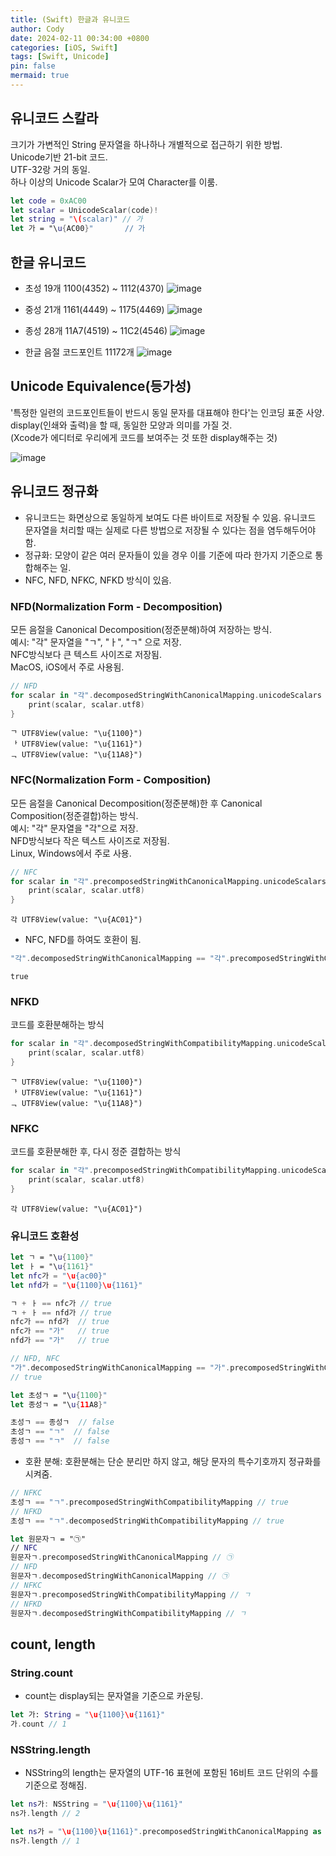 ```yaml
---
title: (Swift) 한글과 유니코드
author: Cody
date: 2024-02-11 00:34:00 +0800
categories: [iOS, Swift]
tags: [Swift, Unicode]
pin: false
mermaid: true
---
```


## 유니코드 스칼라
크기가 가변적인 String 문자열을 하나하나 개별적으로 접근하기 위한 방법.   
Unicode기반 21-bit 코드.   
UTF-32랑 거의 동일.   
하나 이상의 Unicode Scalar가 모여 Character를 이룸.   
```swift
let code = 0xAC00
let scalar = UnicodeScalar(code)!
let string = "\(scalar)" // 가
let 가 = "\u{AC00}"       // 가
```

## 한글 유니코드
- 초성 19개 1100(4352) ~ 1112(4370)
![image](https://github.com/swiftycody/swiftycody.github.io/assets/9062513/e86f3a33-3d0c-4c1e-8e0d-c11472737bf1)

- 중성 21개 1161(4449) ~ 1175(4469)
![image](https://github.com/swiftycody/swiftycody.github.io/assets/9062513/77d27942-5c7a-4c56-ba6d-57afae93e042)

- 종성 28개 11A7(4519) ~ 11C2(4546)
![image](https://github.com/swiftycody/swiftycody.github.io/assets/9062513/d517af35-495a-49fc-b9b0-773e18a8fac1)

- 한글 음절 코드포인트 11172개
![image](https://github.com/swiftycody/swiftycody.github.io/assets/9062513/335c697d-2ae9-4dbd-9c3b-7f2d098189c7)

## Unicode Equivalence(등가성)
'특정한 일련의 코드포인트들이 반드시 동일 문자를 대표해야 한다'는 인코딩 표준 사양.  
display(인쇄와 출력)을 할 때, 동일한 모양과 의미를 가질 것.   
(Xcode가 에디터로 우리에게 코드를 보여주는 것 또한 display해주는 것)

![image](https://github.com/swiftycody/swiftycody.github.io/assets/9062513/0dd2986c-8870-494f-bbc5-b6481e00c03d)


## 유니코드 정규화
- 유니코드는 화면상으로 동일하게 보여도 다른 바이트로 저장될 수 있음. 유니코드 문자열을 처리할 때는 실제로 다른 방법으로 저장될 수 있다는 점을 염두해두어야 함.
- 정규화: 모양이 같은 여러 문자들이 있을 경우 이를 기준에 따라 한가지 기준으로 통합해주는 일.
- NFC, NFD, NFKC, NFKD 방식이 있음.
  

### NFD(Normalization Form - Decomposition)
모든 음절을 Canonical Decomposition(정준분해)하여 저장하는 방식.  
예시: "각" 문자열을 "ㄱ", "ㅏ", "ㄱ" 으로 저장.  
NFC방식보다 큰 텍스트 사이즈로 저장됨.  
MacOS, iOS에서 주로 사용됨.
```swift
// NFD
for scalar in "각".decomposedStringWithCanonicalMapping.unicodeScalars {
    print(scalar, scalar.utf8)
}
```
```
ᄀ UTF8View(value: "\u{1100}")
ᅡ UTF8View(value: "\u{1161}")
ᆨ UTF8View(value: "\u{11A8}")
```

### NFC(Normalization Form - Composition)
모든 음절을 Canonical Decomposition(정준분해)한 후 Canonical Composition(정준결합)하는 방식.  
예시: "각" 문자열을 "각"으로 저장.  
NFD방식보다 작은 텍스트 사이즈로 저장됨.   
Linux, Windows에서 주로 사용.
```swift
// NFC
for scalar in "각".precomposedStringWithCanonicalMapping.unicodeScalars {
    print(scalar, scalar.utf8)
}
```
```
각 UTF8View(value: "\u{AC01}")
```

- NFC, NFD를 하여도 호환이 됨.
```swift
"각".decomposedStringWithCanonicalMapping == "각".precomposedStringWithCanonicalMapping
```
```
true
```

### NFKD
코드를 호환분해하는 방식
```swift
for scalar in "각".decomposedStringWithCompatibilityMapping.unicodeScalars {
    print(scalar, scalar.utf8)
}
```
```
ᄀ UTF8View(value: "\u{1100}")
ᅡ UTF8View(value: "\u{1161}")
ᆨ UTF8View(value: "\u{11A8}")
```

### NFKC
코드를 호환분해한 후, 다시 정준 결합하는 방식
```swift
for scalar in "각".precomposedStringWithCompatibilityMapping.unicodeScalars {
    print(scalar, scalar.utf8)
}
```
```
각 UTF8View(value: "\u{AC01}")
```


### 유니코드 호환성
```swift
let ㄱ = "\u{1100}"
let ㅏ = "\u{1161}"
let nfc가 = "\u{ac00}"
let nfd가 = "\u{1100}\u{1161}"

ㄱ + ㅏ == nfc가 // true
ㄱ + ㅏ == nfd가 // true
nfc가 == nfd가  // true
nfc가 == "가"   // true
nfd가 == "가"   // true
```

```swift
// NFD, NFC
"가".decomposedStringWithCanonicalMapping == "가".precomposedStringWithCanonicalMapping
// true
```

```swift
let 초성ㄱ = "\u{1100}"
let 종성ㄱ = "\u{11A8}"

초성ㄱ == 종성ㄱ  // false
초성ㄱ == "ㄱ"  // false
종성ㄱ == "ㄱ"  // false
```

- 호환 분해: 호환분해는 단순 분리만 하지 않고, 해당 문자의 특수기호까지 정규화를 시켜줌.
```swift
// NFKC
초성ㄱ == "ㄱ".precomposedStringWithCompatibilityMapping // true
// NFKD
초성ㄱ == "ㄱ".decomposedStringWithCompatibilityMapping // true
```
```swift
let 원문자ㄱ = "㉠"
// NFC
원문자ㄱ.precomposedStringWithCanonicalMapping // ㉠
// NFD
원문자ㄱ.decomposedStringWithCanonicalMapping // ㉠
// NFKC
원문자ㄱ.precomposedStringWithCompatibilityMapping // ㄱ
// NFKD
원문자ㄱ.decomposedStringWithCompatibilityMapping // ㄱ
```

## count, length

### String.count
- count는 display되는 문자열을 기준으로 카운팅.
```swift
let 가: String = "\u{1100}\u{1161}"
가.count // 1
```

### NSString.length
- NSString의 length는 문자열의 UTF-16 표현에 포함된 16비트 코드 단위의 수를 기준으로 정해짐.
```swift
let ns가: NSString = "\u{1100}\u{1161}"
ns가.length // 2
```
```swift
let ns가 = "\u{1100}\u{1161}".precomposedStringWithCanonicalMapping as NSString
ns가.length // 1
```